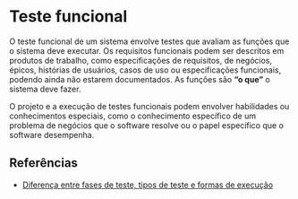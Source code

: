 # Teste funcional

O teste funcional de um sistema envolve testes que avaliam as funções que o sistema deve executar. Os requisitos funcionais podem ser descritos em produtos de trabalho, como especificações de requisitos, de negócios, épicos, histórias de usuários, casos de uso ou especificações funcionais, podendo ainda não estarem documentados. As funções são **“o que”** o sistema deve fazer.

O projeto e a execução de testes funcionais podem envolver habilidades ou conhecimentos especiais, como o conhecimento específico de um problema de negócios que o software resolve ou o papel específico que o software desempenha.

## Referências

- [Diferença entre fases de teste, tipos de teste e formas de execução](https://www.zup.com.br/blog/fases-de-teste-tipos-de-teste)